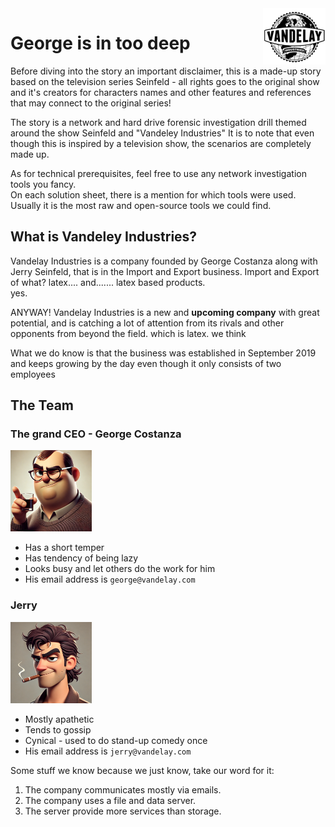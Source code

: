 <img src="images/v_logo.png" alt="Alt text" width="100" style="float: right;"/>

# George is in too deep
Before diving into the story an important disclaimer, this is a made-up story based on the television series Seinfeld - all rights goes to the original show and it's creators for characters names and other features and references that may connect to the original series!

The story is a network and hard drive forensic investigation drill themed around the show Seinfeld and "Vandeley Industries"
It is to note that even though this is inspired by a television show, the scenarios are completely made up.

As for technical prerequisites, feel free to use any network investigation tools you fancy.<br>
On each solution sheet, there is a mention for which tools were used. Usually it is the most raw and open-source tools we could find.

## What is Vandeley Industries?
Vandelay Industries is a company founded by George Costanza along with Jerry Seinfeld, that is in the Import and Export business.
Import and Export of what? 
latex.... and....... latex based products.
<br>
yes.

ANYWAY! Vandelay Industries is a new and **upcoming company** with great potential, and is catching a lot of attention from its rivals and other opponents from beyond the field. which is latex. we think

What we do know is that the business was established in September 2019 and keeps growing by the day even though it only consists of two employees


## The Team

### The grand CEO - George Costanza
<img src="images/george.webp" width="130">

* Has a short temper
* Has tendency of being lazy
* Looks busy and let others do the work for him
* His email address is `george@vandelay.com`

### Jerry
<img src="images/jerry.webp" width="130">

* Mostly apathetic
* Tends to gossip
* Cynical - used to do stand-up comedy once
* His email address is `jerry@vandelay.com`

Some stuff we know because we just know, take our word for it:
1. The company communicates mostly via emails.
2. The company uses a file and data server.
3. The server provide more services than storage.